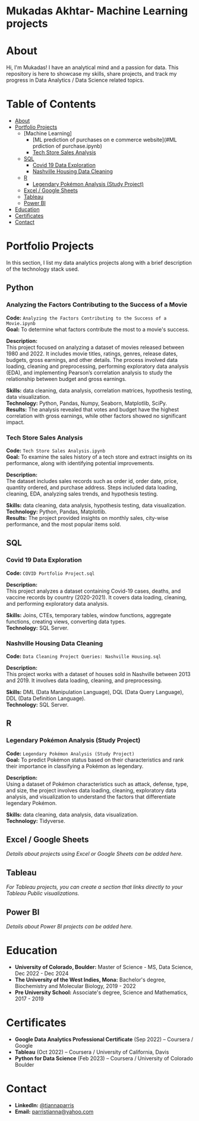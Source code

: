 # Mukadas Akhtar- Machine Learning projects

 # About

Hi, I'm Mukadas! I have an analytical mind and a passion for data. This repository is here to showcase my skills, share projects, and track my progress in Data Analytics / Data Science related topics.

# Table of Contents

- [About](#about)
- [Portfolio Projects](#portfolio-projects)
  - [Machine Learning]
    - [ML prediction of purchases on e commerce website](#ML prdiction of purchase.ipynb)
    - [Tech Store Sales Analysis](#tech-store-sales-analysis)
  - [SQL](#sql)
    - [Covid 19 Data Exploration](#covid-19-data-exploration)
    - [Nashville Housing Data Cleaning](#nashville-housing-data-cleaning)
  - [R](#r)
    - [Legendary Pokémon Analysis (Study Project)](#legendary-pokémon-analysis-study-project)
  - [Excel / Google Sheets](#excel--google-sheets)
  - [Tableau](#tableau)
  - [Power BI](#power-bi)
- [Education](#education)
- [Certificates](#certificates)
- [Contact](#contact)

# Portfolio Projects

In this section, I list my data analytics projects along with a brief description of the technology stack used.

## Python

### Analyzing the Factors Contributing to the Success of a Movie
**Code:** `Analyzing the Factors Contributing to the Success of a Movie.ipynb`  
**Goal:** To determine what factors contribute the most to a movie's success.

**Description:**  
This project focused on analyzing a dataset of movies released between 1980 and 2022. It includes movie titles, ratings, genres, release dates, budgets, gross earnings, and other details. The process involved data loading, cleaning and preprocessing, performing exploratory data analysis (EDA), and implementing Pearson’s correlation analysis to study the relationship between budget and gross earnings.

**Skills:** data cleaning, data analysis, correlation matrices, hypothesis testing, data visualization.  
**Technology:** Python, Pandas, Numpy, Seaborn, Matplotlib, SciPy.  
**Results:** The analysis revealed that votes and budget have the highest correlation with gross earnings, while other factors showed no significant impact.

### Tech Store Sales Analysis
**Code:** `Tech Store Sales Analysis.ipynb`  
**Goal:** To examine the sales history of a tech store and extract insights on its performance, along with identifying potential improvements.

**Description:**  
The dataset includes sales records such as order id, order date, price, quantity ordered, and purchase address. Steps included data loading, cleaning, EDA, analyzing sales trends, and hypothesis testing.

**Skills:** data cleaning, data analysis, hypothesis testing, data visualization.  
**Technology:** Python, Pandas, Matplotlib.  
**Results:** The project provided insights on monthly sales, city-wise performance, and the most popular items sold.

## SQL

### Covid 19 Data Exploration
**Code:** `COVID Portfolio Project.sql`  

**Description:**  
This project analyzes a dataset containing Covid-19 cases, deaths, and vaccine records by country (2020-2021). It covers data loading, cleaning, and performing exploratory data analysis.

**Skills:** Joins, CTEs, temporary tables, window functions, aggregate functions, creating views, converting data types.  
**Technology:** SQL Server.

### Nashville Housing Data Cleaning
**Code:** `Data Cleaning Project Queries: Nashville Housing.sql`  

**Description:**  
This project works with a dataset of houses sold in Nashville between 2013 and 2019. It involves data loading, cleaning, and preprocessing.

**Skills:** DML (Data Manipulation Language), DQL (Data Query Language), DDL (Data Definition Language).  
**Technology:** SQL Server.

## R

### Legendary Pokémon Analysis (Study Project)
**Code:** `Legendary Pokémon Analysis (Study Project)`  
**Goal:** To predict Pokémon status based on their characteristics and rank their importance in classifying a Pokémon as legendary.

**Description:**  
Using a dataset of Pokémon characteristics such as attack, defense, type, and size, the project involves data loading, cleaning, exploratory data analysis, and visualization to understand the factors that differentiate legendary Pokémon.

**Skills:** data cleaning, data analysis, data visualization.  
**Technology:** Tidyverse.

## Excel / Google Sheets

*Details about projects using Excel or Google Sheets can be added here.*

## Tableau

*For Tableau projects, you can create a section that links directly to your Tableau Public visualizations.*

## Power BI

*Details about Power BI projects can be added here.*

# Education

- **University of Colorado, Boulder:** Master of Science - MS, Data Science, Dec 2022 - Dec 2024
- **The University of the West Indies, Mona:** Bachelor's degree, Biochemistry and Molecular Biology, 2019 - 2022
- **Pre University School:** Associate's degree, Science and Mathematics, 2017 - 2019

# Certificates

- **Google Data Analytics Professional Certificate** (Sep 2022) – Coursera / Google
- **Tableau** (Oct 2022) – Coursera / University of California, Davis
- **Python for Data Science** (Feb 2023) – Coursera / University of Colorado Boulder

# Contact

- **LinkedIn:** [@tiannaparris](https://www.linkedin.com/in/tiannaparris)
- **Email:** parristianna@yahoo.com

